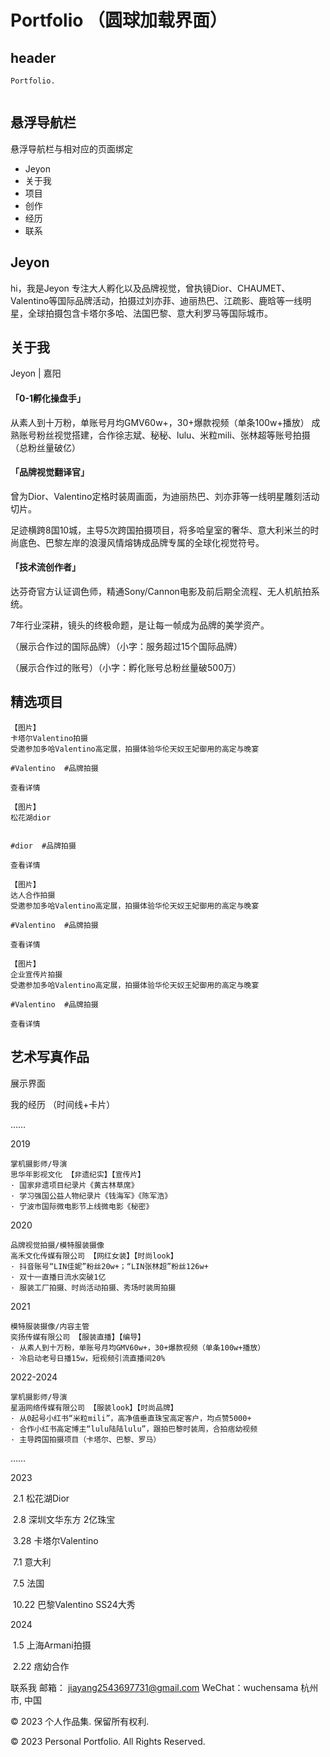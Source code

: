 

# Portfolio （圆球加载界面）

## header

```
Portfolio.
```

```
```

## 悬浮导航栏
悬浮导航栏与相对应的页面绑定
- Jeyon
- 关于我
- 项目
- 创作
- 经历
- 联系



## Jeyon

hi，我是Jeyon
专注大人孵化以及品牌视觉，曾执镜Dior、CHAUMET、Valentino等国际品牌活动，拍摄过刘亦菲、迪丽热巴、江疏影、鹿晗等一线明星，全球拍摄包含卡塔尔多哈、法国巴黎、意大利罗马等国际城市。


## 关于我

Jeyon | 嘉阳 

#### 「0-1孵化操盘手」

从素人到十万粉，单账号月均GMV60w+，30+爆款视频（单条100w+播放）
成熟账号粉丝视觉搭建，合作徐志斌、秘秘、lulu、米粒mili、张林超等账号拍摄（总粉丝量破亿）

#### 「品牌视觉翻译官」

曾为Dior、Valentino定格时装周画面，为迪丽热巴、刘亦菲等一线明星雕刻活动切片。

足迹横跨8国10城，主导5次跨国拍摄项目，将多哈皇室的奢华、意大利米兰的时尚底色、巴黎左岸的浪漫风情熔铸成品牌专属的全球化视觉符号。

#### 「技术流创作者」

达芬奇官方认证调色师，精通Sony/Cannon电影及前后期全流程、无人机航拍系统。

7年行业深耕，镜头的终极命题，是让每一帧成为品牌的美学资产。

（展示合作过的国际品牌）（小字：服务超过15个国际品牌）

（展示合作过的账号）（小字：孵化账号总粉丝量破500万）



## 精选项目

```
【图片】
卡塔尔Valentino拍摄
受邀参加多哈Valentino高定展，拍摄体验华伦天奴王妃御用的高定与晚宴

#Valentino  #品牌拍摄

查看详情
```

```
【图片】
松花湖dior


#dior  #品牌拍摄

查看详情
```

```
【图片】
达人合作拍摄
受邀参加多哈Valentino高定展，拍摄体验华伦天奴王妃御用的高定与晚宴

#Valentino  #品牌拍摄

查看详情
```

```
【图片】
企业宣传片拍摄
受邀参加多哈Valentino高定展，拍摄体验华伦天奴王妃御用的高定与晚宴

#Valentino  #品牌拍摄

查看详情
```

## 艺术写真作品

展示界面



我的经历 （时间线+卡片）

……

2019 

```
掌机摄影师/导演
思华年影视文化 【非遗纪实】【宣传片】
· 国家非遗项目纪录片《黄古林草席》
· 学习强国公益人物纪录片《钱海军》《陈军浩》
· 宁波市国际微电影节上线微电影《秘密》
```

2020

```
品牌视觉拍摄/模特服装摄像
高禾文化传媒有限公司 【网红女装】【时尚look】
· 抖音账号“LIN佳妮”粉丝20w+；“LIN张林超”粉丝126w+
· 双十一直播日流水突破1亿
· 服装工厂拍摄、时尚活动拍摄、秀场时装周拍摄
```

2021

```
模特服装摄像/内容主管
奕扬传媒有限公司 【服装直播】【编导】
· 从素人到十万粉，单账号月均GMV60w+，30+爆款视频（单条100w+播放）
· 冷启动老号日播15w，短视频引流直播间20%
```

2022-2024

```
掌机摄影师/导演
星涵网络传媒有限公司 【服装look】【时尚品牌】
· 从0起号小红书“米粒mili”，高净值垂直珠宝高定客户，均点赞5000+
· 合作小红书高定博主“lulu陆陆lulu”，跟拍巴黎时装周，合拍痞幼视频
· 主导跨国拍摄项目（卡塔尔、巴黎、罗马）
```

……

2023

​	2.1	松花湖Dior

​	2.8	深圳文华东方 2亿珠宝

​	3.28	卡塔尔Valentino

​	7.1	意大利

​	7.5	法国

​	10.22	巴黎Valentino SS24大秀

2024

​	1.5	上海Armani拍摄

​	2.22	痞幼合作





联系我
邮箱： jiayang2543697731@gmail.com
WeChat：wuchensama
 杭州市, 中国



© 2023 个人作品集. 保留所有权利.

© 2023 Personal Portfolio. All Rights Reserved.